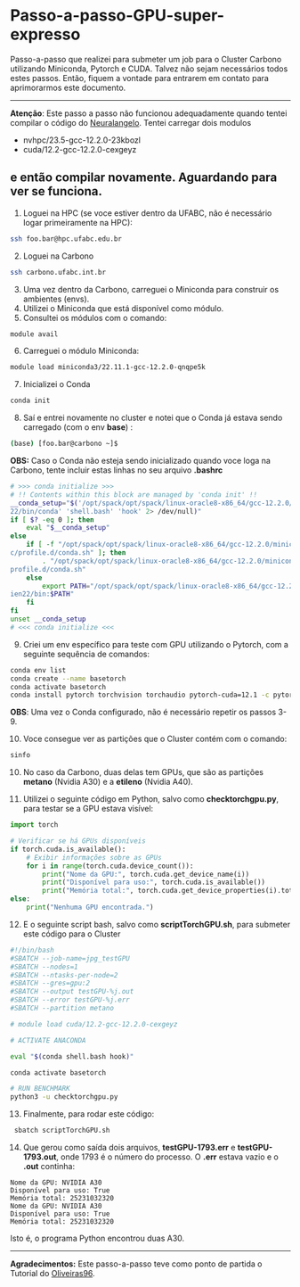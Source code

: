 # Passo-a-passo-GPU-super-expresso

Passo-a-passo que realizei para submeter um job para o Cluster Carbono utilizando Miniconda, Pytorch e CUDA. Talvez não sejam necessários todos estes passos. Então, fiquem a vontade para entrarem em contato para aprimorarmos este documento. 

------
**Atenção**: Este passo a passo não funcionou adequadamente quando tentei compilar o código do [Neuralangelo](https://github.com/nvlabs/neuralangelo). 
Tentei carregar dois modulos 
- nvhpc/23.5-gcc-12.2.0-23kbozl
- cuda/12.2-gcc-12.2.0-cexgeyz


e então compilar novamente.  Aguardando para ver se funciona. 
------
1. Loguei na HPC (se voce estiver dentro da UFABC, não é necessário logar primeiramente na HPC):

```bash
ssh foo.bar@hpc.ufabc.edu.br
```

2. Loguei na Carbono

```bash
ssh carbono.ufabc.int.br
```

3. Uma vez dentro da Carbono, carreguei o Miniconda para construir os ambientes (envs). 
4. Utilizei o Miniconda que está disponível como módulo.
5. Consultei os módulos com o comando:
```bash
module avail
```
6. Carreguei o módulo Miniconda:
```bash
module load miniconda3/22.11.1-gcc-12.2.0-qnqpe5k
```
7. Inicializei o Conda
```bash
conda init
```
 8. Saí e entrei novamente no cluster e notei que o Conda já estava sendo carregado (com o env **base**) :
```bash
(base) [foo.bar@carbono ~]$
 ```

**OBS:** Caso o Conda não esteja sendo inicializado quando voce loga na Carbono, tente incluir estas linhas no seu arquivo **.bashrc**

```bash
# >>> conda initialize >>>
# !! Contents within this block are managed by 'conda init' !!
__conda_setup="$('/opt/spack/opt/spack/linux-oracle8-x86_64/gcc-12.2.0/miniconda3-22.11.1-qnqpe5kjmlj72r2lv6k4dffgsepien
22/bin/conda' 'shell.bash' 'hook' 2> /dev/null)"
if [ $? -eq 0 ]; then
    eval "$__conda_setup"
else
    if [ -f "/opt/spack/opt/spack/linux-oracle8-x86_64/gcc-12.2.0/miniconda3-22.11.1-qnqpe5kjmlj72r2lv6k4dffgsepien22/et
c/profile.d/conda.sh" ]; then
        . "/opt/spack/opt/spack/linux-oracle8-x86_64/gcc-12.2.0/miniconda3-22.11.1-qnqpe5kjmlj72r2lv6k4dffgsepien22/etc/
profile.d/conda.sh"
    else
        export PATH="/opt/spack/opt/spack/linux-oracle8-x86_64/gcc-12.2.0/miniconda3-22.11.1-qnqpe5kjmlj72r2lv6k4dffgsep
ien22/bin:$PATH"
    fi
fi
unset __conda_setup
# <<< conda initialize <<<
```

9. Criei um env específico para teste com GPU utilizando o Pytorch, com a seguinte sequência de comandos:
```bash
conda env list
conda create --name basetorch
conda activate basetorch
conda install pytorch torchvision torchaudio pytorch-cuda=12.1 -c pytorch -c nvidia
```


**OBS**: Uma vez o Conda configurado, não é necessário repetir os passos 3-9.

10. Voce consegue ver as partições que o Cluster contém com o comando:

```bash
sinfo
 ```

10. No caso da Carbono, duas delas tem GPUs, que são as partições **metano** (Nvidia A30) e a **etileno** (Nvidia A40).

11. Utilizei o seguinte código em Python, salvo como **checktorchgpu.py**, para testar se a GPU estava visível: 
```python
import torch

# Verificar se há GPUs disponíveis
if torch.cuda.is_available():
    # Exibir informações sobre as GPUs
    for i in range(torch.cuda.device_count()):
        print("Nome da GPU:", torch.cuda.get_device_name(i))
        print("Disponível para uso:", torch.cuda.is_available())
        print("Memória total:", torch.cuda.get_device_properties(i).total_memory)
else:
    print("Nenhuma GPU encontrada.")
```
12. E o seguinte script bash, salvo como  **scriptTorchGPU.sh**, para submeter este código para o Cluster

```bash
#!/bin/bash
#SBATCH --job-name=jpg_testGPU
#SBATCH --nodes=1
#SBATCH --ntasks-per-node=2
#SBATCH --gres=gpu:2
#SBATCH --output testGPU-%j.out
#SBATCH --error testGPU-%j.err
#SBATCH --partition metano

# module load cuda/12.2-gcc-12.2.0-cexgeyz

# ACTIVATE ANACONDA

eval "$(conda shell.bash hook)"

conda activate basetorch

# RUN BENCHMARK
python3 -u checktorchgpu.py
```

13. Finalmente, para rodar este código:
```bash
 sbatch scriptTorchGPU.sh
```

14. Que gerou como saída dois arquivos, **testGPU-1793.err** e **testGPU-1793.out**, onde 1793 é o número do processo. O **.err** estava vazio e o **.out** continha:
```
Nome da GPU: NVIDIA A30
Disponível para uso: True
Memória total: 25231032320
Nome da GPU: NVIDIA A30
Disponível para uso: True
Memória total: 25231032320
```
Isto é, o programa Python encontrou duas A30. 

-------

**Agradecimentos:** Este passo-a-passo teve como ponto de partida o Tutorial do [Oliveiras96](https://github.com/Oliveiras96/Tutorial-espresso-2023). 
